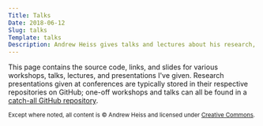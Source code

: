 ```yaml
---
Title: Talks
Date: 2018-06-12
Slug: talks
Template: talks
Description: Andrew Heiss gives talks and lectures about his research, data visualization, reproducible research, and other topics.
---
```



This page contains the source code, links, and slides for various workshops, talks, lectures, and presentations I've given. Research presentations given at conferences are typically stored in their respective repositories on GitHub; one-off workshops and talks can all be found in a [catch-all GitHub repository](https://github.com/andrewheiss/talks). 

<small>Except where noted, all content is © Andrew Heiss and licensed under [Creative Commons](https://creativecommons.org/licenses/by-sa/4.0/).</small>
